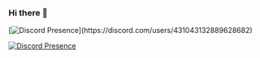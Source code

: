 ### Hi there 👋

[![Discord Presence](https://lanyard-profile-readme.vercel.app/api/431043132889628682?theme=:darkt&borderRadius=10px&hideStatus=false&hideBadges=false&hideDiscrim=true&idleMessage=Stop%20looking%20at%20my%20account.)](https://discord.com/users/431043132889628682)

[![Discord Presence](https://lanyard.kyrie25.me/api/431043132889628682?animationDuration=4s&waveColor=FF597B&waveSpotifyColor=FF597B&gradient=645CBB-A084DC-BFACE2-EBC7E6&imgStyle=square&imgStyle=square&imgBorderRadius=15px)](https://discord.com/users/431043132889628682)


<!--
**IbrahimIF/IbrahimIF** is a ✨ _special_ ✨ repository because its `README.md` (this file) appears on your GitHub profile.

Here are some ideas to get you started:

- 🔭 I’m currently working on ...
- 🌱 I’m currently learning ...
- 👯 I’m looking to collaborate on ...
- 🤔 I’m looking for help with ...
- 💬 Ask me about ...
- 📫 How to reach me: ...
- 😄 Pronouns: ...
- ⚡ Fun fact: ...
-->

